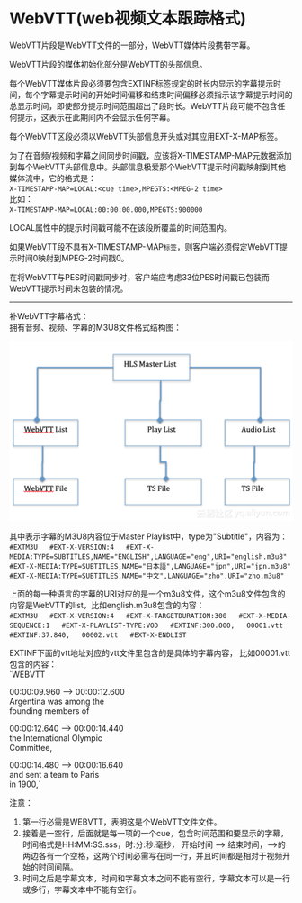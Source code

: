 # WebVTT\(web视频文本跟踪格式\)

WebVTT片段是WebVTT文件的一部分，WebVTT媒体片段携带字幕。

WebVTT片段的媒体初始化部分是WebVTT的头部信息。

每个WebVTT媒体片段必须要包含EXTINF标签规定的时长内显示的字幕提示时间，每个字幕提示时间的开始时间偏移和结束时间偏移必须指示该字幕提示时间的总显示时间，即使部分提示时间范围超出了段时长。WebVTT片段可能不包含任何提示，这表示在此期间内不会显示任何字幕。

每个WebVTT区段必须以WebVTT头部信息开头或对其应用EXT-X-MAP标签。

为了在音频/视频和字幕之间同步时间戳，应该将X-TIMESTAMP-MAP元数据添加到每个WebVTT头部信息中。头部信息极爱那个WebVTT提示时间戳映射到其他媒体流中，它的格式是：  
`X-TIMESTAMP-MAP=LOCAL:<cue time>,MPEGTS:<MPEG-2 time>`  
比如：  
`X-TIMESTAMP-MAP=LOCAL:00:00:00.000,MPEGTS:900000`

LOCAL属性中的提示时间戳可能不在该段所覆盖的时间范围内。

如果WebVTT段不具有X-TIMESTAMP-MAP`标签`，则客户端必须假定WebVTT提示时间0映射到MPEG-2时间戳0。

在将WebVTT与PES时间戳同步时，客户端应考虑33位PES时间戳已包装而WebVTT提示时间未包装的情况。





----------------------------------------------------------------------------  
补WebVTT字幕格式：  
拥有音频、视频、字幕的M3U8文件格式结构图：

![HLS&#x63CF;&#x8FF0;&#x6587;&#x4EF6;&#x7ED3;&#x6784;&#x56FE;](../.gitbook/assets/image%20%286%29.png)

其中表示字幕的M3U8内容位于Master Playlist中，type为"Subtitle"，内容为：  
`#EXTM3U  
#EXT-X-VERSION:4  
#EXT-X-MEDIA:TYPE=SUBTITLES,NAME="ENGLISH",LANGUAGE="eng",URI="english.m3u8"  
#EXT-X-MEDIA:TYPE=SUBTITLES,NAME="日本語",LANGUAGE="jpn",URI="jpn.m3u8"  
#EXT-X-MEDIA:TYPE=SUBTITLES,NAME="中文",LANGUAGE="zho",URI="zho.m3u8"`  
  
上面的每一种语言的字幕的URI对应的是一个m3u8文件，这个m3u8文件包含的内容是WebVTT的list，比如english.m3u8包含的内容：  
`#EXTM3U  
#EXT-X-VERSION:4  
#EXT-X-TARGETDURATION:300  
#EXT-X-MEDIA-SEQUENCE:1  
#EXT-X-PLAYLIST-TYPE:VOD  
#EXTINF:300.000,  
00001.vtt  
#EXTINF:37.840,  
00002.vtt  
#EXT-X-ENDLIST`  
  
EXTINF下面的vtt地址对应的vtt文件里包含的是具体的字幕内容， 比如00001.vtt包含的内容：  
`WEBVTT  
  
00:00:09.960 --> 00:00:12.600  
Argentina was among the   
founding members of  
  
00:00:12.640 --> 00:00:14.440  
the International Olympic   
Committee,  
  
00:00:14.480 --> 00:00:16.640  
and sent a team to Paris   
in 1900,`  
  
注意：  
1. 第一行必需是WEBVTT，表明这是个WebVTT文件文件。  
2. 接着是一空行，后面就是每一项的一个cue，包含时间范围和要显示的字幕，时间格式是HH:MM:SS.sss，时:分:秒.毫秒， 开始时间 --&gt; 结束时间，--&gt;的两边各有一个空格，这两个时间必需写在同一行，并且时间都是相对于视频开始的时间间隔。  
3. 时间之后是字幕文本，时间和字幕文本之间不能有空行，字幕文本可以是一行或多行，字幕文本中不能有空行。



